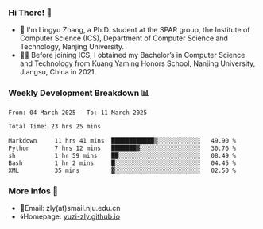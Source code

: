 ### Hi There! 👋 
- 🐳 I'm Lingyu Zhang, a Ph.D. student at the SPAR group, the Institute of Computer Science (ICS), Department of Computer Science and Technology, Nanjing University.
- 🧑‍🎓 Before joining ICS, I obtained my Bachelor’s in Computer Science and Technology from Kuang Yaming Honors School, Nanjing University, Jiangsu, China in 2021.

### Weekly Development Breakdown :bar_chart:

<!--START_SECTION:waka-->

```txt
From: 04 March 2025 - To: 11 March 2025

Total Time: 23 hrs 25 mins

Markdown     11 hrs 41 mins  ████████████▒░░░░░░░░░░░░   49.90 %
Python       7 hrs 12 mins   ███████▓░░░░░░░░░░░░░░░░░   30.76 %
sh           1 hr 59 mins    ██░░░░░░░░░░░░░░░░░░░░░░░   08.49 %
Bash         1 hr 2 mins     █░░░░░░░░░░░░░░░░░░░░░░░░   04.45 %
XML          35 mins         ▓░░░░░░░░░░░░░░░░░░░░░░░░   02.50 %
```

<!--END_SECTION:waka-->

<!--
### Github Contributions :octocat:

![](https://raw.githubusercontent.com/yuzi-zly/yuzi-zly/output/github-contribution-grid-snake.svg)              
-->

### More Infos 📖

- 📧Email: zly(at)smail.nju.edu.cn
- 🌀Homepage: [yuzi-zly.github.io](https://yuzi-zly.github.io/)
